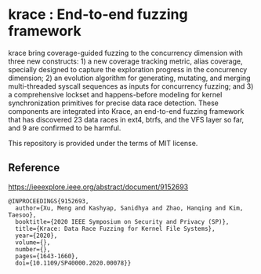 # krace : End-to-end fuzzing framework

krace bring coverage-guided fuzzing to the concurrency dimension with three new constructs: 1) a new coverage tracking metric, alias coverage, specially designed to capture the exploration progress in the concurrency dimension; 2) an evolution algorithm for generating, mutating, and merging multi-threaded syscall sequences as inputs for concurrency fuzzing; and 3) a comprehensive lockset and happens-before modeling for kernel synchronization primitives for precise data race detection. These components are integrated into Krace, an end-to-end fuzzing framework that has discovered 23 data races in ext4, btrfs, and the VFS layer so far, and 9 are confirmed to be harmful.

This repository is provided under the terms of MIT license.

## Reference
https://ieeexplore.ieee.org/abstract/document/9152693
```
@INPROCEEDINGS{9152693,
  author={Xu, Meng and Kashyap, Sanidhya and Zhao, Hanqing and Kim, Taesoo},
  booktitle={2020 IEEE Symposium on Security and Privacy (SP)}, 
  title={Krace: Data Race Fuzzing for Kernel File Systems}, 
  year={2020},
  volume={},
  number={},
  pages={1643-1660},
  doi={10.1109/SP40000.2020.00078}}
```
